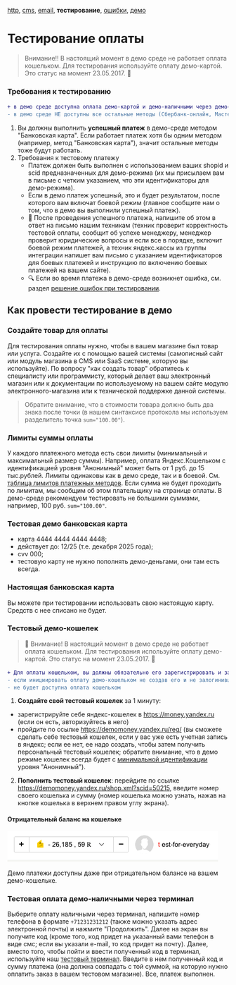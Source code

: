 <!-- :deciduous_tree: :heavy_check_mark: 
https://gist.github.com/rxaviers/7360908#file-gistfile1-md
:paw_prints:
:deciduous_tree: **инструкция для демо-режима**
:bookmark:
:heavy_exclamation_mark:
-->

[http](http://ya.ru), [cms](http://ya.ru), [email](http://ya.ru), **тестирование**, [ошибки](http://ya.ru), [демо](http://ya.ru)

Тестирование оплаты
===================

> Внимание:bangbang: В настоящий момент в демо среде не работает оплата кошельком. Для тестирования используйте оплату демо-картой. Это статус на момент 23.05.2017. :paw_prints:

### Требования к тестированию

```diff
+ в демо среде доступна оплата демо-картой и демо-наличными через демо-терминал
- в демо среде НЕ доступны все остальные методы (Сбербанк-онлайн, Мастерпас и т.д.); демо-кошелек временно не работает
```

1. Вы должны выполнить **успешный платеж** в демо-среде методом "Банковская карта". Если работает платеж хотя бы одним методом (например, метод "Банковская карта"), значит остальные методы тоже будут работать.
2. Требования к тестовому платежу
   * Платеж должен быть выполнен с использованием ваших shopid и scid предназначенных для демо-режима (их мы присылаем вам в письме с четким указанием, что эти идентификаторы для демо-режима).
   * Если в демо платеж успешный, это и будет результатом, после которого вам включат боевой режим (главное сообщите нам о том, что в демо вы выполнили успешный платеж).
   * :e-mail: После проведения успешного платежа, напишите об этом в ответ на письмо нашим техникам (техник проверит корректность тестовой оплаты, сообщит об успехе менеджеру, менеджер проверит юридические вопросы и если все в порядке, включит боевой режим платежей, а техник яндекс.кассы из группы интеграции напишет вам письмо с указанием идентификаторов для боевых платежей и инструкцию по включению боевых платежей на вашем сайте).
   * :mag: Если во время платежа в демо-среде возникнет ошибка, см. раздел [решение ошибок при тестировании](/demo/031%20решение%20ошибок.md).

## Как провести тестирование в демо

### Создайте товар для оплаты

Для тестирования оплаты нужно, чтобы в вашем магазине был товар или услуга. Создайте их с помощью вашей системы (самописный сайт или модуль магазина в CMS или SaaS системе, которую вы используйте). По вопросу "как создать товар" обратитесь к специалисту или программисту, который делает ваш электронный магазин или к документации по используемому на вашем сайте модулю электронного-магазина или к технической поддержке данной системы.

> Обратите внимание, что в стоимости товара должно быть два знака после точки (в нашем синтаксисе протокола мы используем разделитель точка `sum="100.00"`).

### Лимиты суммы оплаты
У каждого платежного метода есть свои лимиты (минимальный и максимальный размер суммы). Например, оплата Яндекс.Кошельком с идентификацией уровня "Анонимный" может быть от 1 руб. до 15 тыс.рублей. Лимиты одинаковы как в демо среде, так и в боевой. См. [таблица лимитов платежных методов](https://money.yandex.ru/doc.xml?id=527483&ncrnd=6790). Если сумма не будет проходить по лимитам, мы сообщим об этом плательщику на странице оплаты. В демо-среде рекомендуем тестировать не большими суммами, например, 100 руб. `sum="100.00"`.

### Тестовая демо банковская карта
* карта 4444 4444 4444 4448;
* действует до: 12/25 (т.е. декабря 2025 года);
* cvv 000;
* тестовую карту не нужно пополнять демо-деньгами, они там есть всегда.

### Настоящая банковская карта
Вы можете при тестировании использовать свою настоящую карту. Средств с нее списано не будет.

### Тестовый демо-кошелек

> :memo: Внимание! В настоящий момент в демо среде не работает оплата кошельком. Для тестирования используйте оплату демо-картой. Это статус на момент 23.05.2017. :paw_prints:

```diff
+ Для оплаты кошельком, вы должны обязательно его зарегистрировать и залогиниться в него
- если инициировать оплату демо-кошельком не создав его и не залогинившись в него, то на странице оплаты
- не будет доступна оплата кошельком
```

1. **Создайте свой тестовый кошелек** за 1 минуту:
  * зарегистрируйте себе яндекс-кошелек в https://money.yandex.ru (если он есть, авторизуйтесь в него)
  * пройдите по ссылке https://demomoney.yandex.ru/reg/ (вы сможете сделать себе тестовый кошелек, если у вас уже есть учетная запись в яндекс; если ее нет, ее надо создать, чтобы затем получить персональный тестовый кошелек; обратите внимание, что в демо режиме кошелек всегда будет с [минимальной идентификации](https://money.yandex.ru/security/identification/) уровня "Анонимный").
2. **Пополнить тестовый кошелек**: перейдите по ссылке https://demomoney.yandex.ru/shop.xml?scid=50215, введите номер своего кошелька и сумму (номер кошелька можно узнать, нажав на кнопке кошелька в верхнем правом углу экрана).

#### Отрицательный баланс на кошельке
![отрицательный баланс на кошельке](/demo/отрицательный%20баланс%20на%20демо%20кошельке.png "отрицательный баланс на кошельке")

Демо платежи доступны даже при отрицательном балансе на вашем демо-кошельке.

### Тестовая оплата демо-наличными через терминал
Выберите оплату наличными через терминал, напишите номер телефона в формате `+71231231212` (также можно указать адрес электронной почты) и нажмите "Продолжить". Далее на экран вы получите код (кроме того, код придет на указанный вами телефон в виде смс; если вы указали e-mail, то код придет на почту). Далее, вместо того, чтобы пойти и ввести полученный код в терминал, используйте наш [тестовый терминал](https://demomoney.yandex.ru/shop.xml?scid=50215). Введите в нем полученный код и сумму платежа (она должна совпадать с той суммой, на которую нужно оплатить заказ в вашем тестовом магазине). Все, платеж выполнен.
